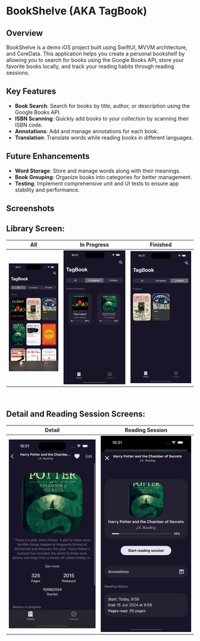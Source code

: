 # BookShelve (AKA TagBook)

## Overview

BookShelve is a demo iOS project built using SwiftUI, MVVM architecture, and CoreData. This application helps you create a personal bookshelf by allowing you to search for books using the Google Books API, store your favorite books locally, and track your reading habits through reading sessions.

## Key Features

- **Book Search**: Search for books by title, author, or description using the Google Books API.
- **ISBN Scanning**: Quickly add books to your collection by scanning their ISBN code.
- **Annotations**: Add and manage annotations for each book.
- **Translation**: Translate words while reading books in different languages.

## Future Enhancements

- **Word Storage**: Store and manage words along with their meanings.
- **Book Grouping**: Organize books into categories for better management.
- **Testing**: Implement comprehensive unit and UI tests to ensure app stability and performance.

## Screenshots

## **Library Screen:**

| All                                    | In Progress                                   | Finished                                      |
|----------------------------------------|-----------------------------------------------|-----------------------------------------------|
| ![All](./Screenshots/All.png)          | ![In Progress](./Screenshots/InProgress.png)  | ![Finished](./Screenshots/Finished.png)       |

<br>

## **Detail and Reading Session Screens:**

| Detail                              | Reading Session                              |
|-------------------------------------|----------------------------------------------|
| ![Detail](./Screenshots/Detail.png) | ![Reading Session](./Screenshots/ReadingSession.png) |

<br>
